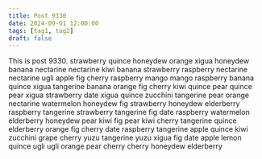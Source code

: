 ```yaml
---
title: Post 9330
date: 2024-09-01 12:00:00
tags: [tag1, tag2]
draft: false
---
```

This is post 9330.
strawberry
quince
honeydew
orange
xigua
honeydew
banana
nectarine
nectarine
kiwi
banana
strawberry
raspberry
nectarine
nectarine
ugli
apple
fig
cherry
raspberry
mango
mango
raspberry
banana
quince
xigua
tangerine
banana
orange
fig
cherry
kiwi
quince
pear
quince
pear
xigua
strawberry
date
xigua
quince
zucchini
tangerine
pear
orange
nectarine
watermelon
honeydew
fig
strawberry
honeydew
elderberry
raspberry
tangerine
strawberry
tangerine
fig
date
raspberry
watermelon
elderberry
honeydew
pear
kiwi
fig
pear
kiwi
cherry
tangerine
quince
elderberry
orange
fig
cherry
date
raspberry
tangerine
apple
quince
kiwi
zucchini
grape
cherry
yuzu
tangerine
yuzu
xigua
fig
date
apple
lemon
quince
ugli
ugli
orange
pear
cherry
cherry
honeydew
elderberry
